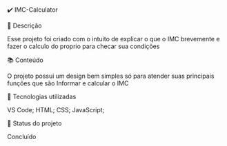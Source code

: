 ✔️ IMC-Calculator

📝 Descrição

Esse projeto foi criado com o intuito de explicar o que o IMC brevemente e fazer o calculo do proprio para checar sua condições

📚 Conteúdo

O projeto possui um design bem simples só para atender suas principais funções que são Informar e calcular o IMC

🔧 Tecnologias utilizadas

VS Code;
HTML;
CSS;
JavaScript;

🎯 Status do projeto

Concluído
